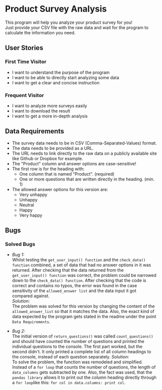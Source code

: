 # Product Survey Analysis
This program will help you analyze your product survey for you!  
Just provide your CSV file with the raw data and wait for the program to
calculate the information you need. 

## User Stories
### First Time Visitor
- I want to understand the purpose of the program
- I want to be able to directly start analyzing some data
- I want to get a clear and concise instruction

### Frequent Visitor 
- I want to analyze more surveys easily
- I want to download the result
- I want to get a more in-depth analysis

## Data Requirements
- The survey data needs to be in CSV (Comma-Separated-Values) format.
- The data needs to be provided as a URL.
- The URL needs to link directly to the raw data on a publicly available site like Github or Dropbox for example.
- The "Product" column and answer options are case-sensitive!
- The first row is for the heading with:
    - One column that is named "Product". (required)
    - One or more questions that are written directly in the heading. (min. 1)
- The allowed answer options for this version are:
    - Very unhappy
    - Unhappy
    - Neutral
    - Happy
    - Very happy

## Bugs
### Solved Bugs
- *Bug 1:*  
Whilst testing the `get_user_input() function` and the `check_data() function` combined, a set of data that had no answer options in it was returned. After checking that the data returned from the `get_user_input() function` was correct, the problem could be narrowed down to the `check_data() function`. After checking that the code is correct and contains no typos, the error was found in the case sensitivity of the `allowed_answer list` and the data input it got compared against.  
*Solution:*   
The problem was solved for this version by changing the content of the `allowed_answer_list` so that it matches the data. Also, the exact kind of data expected by the program gets stated in the readme under the point `Data Requirements`.

- *Bug 2:*  
The initial version of `return_questions()` was called `count_questions()` and should have counted the number of questions and printed the individual questions to the console. The first part worked, but the second didn't. It only printed a complete list of all column headings to the console, instead of each question separately.
*Solution:*  
To solve the problem, the function was remodeled and simplified. Instead of a `for loop` that counts the number of questions, the length of `data_columns` gets subtracted by one. Also, the fact was used, that the `pandas library` allows it to print out the column heading directly through a `for loop`like this: `for col in data.columns: print col`. 